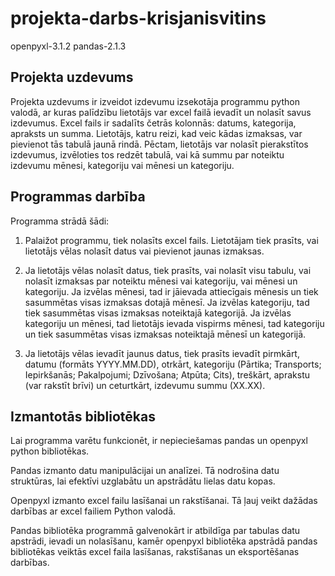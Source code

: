 # projekta-darbs-krisjanisvitins
openpyxl-3.1.2
pandas-2.1.3

## Projekta uzdevums
Projekta uzdevums ir izveidot izdevumu izsekotāja programmu python valodā, ar kuras palīdzību lietotājs var excel failā ievadīt un nolasīt savus izdevumus.
Excel fails ir sadalīts četrās kolonnās: datums, kategorija, apraksts un summa. Lietotājs, katru reizi, kad veic kādas izmaksas,
var pievienot tās tabulā jaunā rindā. Pēctam, lietotājs var nolasīt pierakstītos izdevumus, izvēloties tos redzēt tabulā, vai kā summu par noteiktu izdevumu mēnesi, kategoriju vai mēnesi un kategoriju.

## Programmas darbība
Programma strādā šādi:

1. Palaižot programmu, tiek nolasīts excel fails. Lietotājam tiek prasīts, vai lietotājs vēlas nolasīt datus vai pievienot jaunas izmaksas.

2. Ja lietotājs vēlas nolasīt datus, tiek prasīts, vai nolasīt visu tabulu, vai nolasīt izmaksas par noteiktu mēnesi vai kategoriju, vai mēnesi un kategoriju. Ja izvēlas mēnesi, tad ir jāievada attiecīgais mēnesis un tiek sasummētas visas izmaksas dotajā mēnesī. Ja izvēlas kategoriju, tad tiek sasummētas visas izmaksas noteiktajā kategorijā. Ja izvēlas kategoriju un mēnesi, tad lietotājs ievada vispirms mēnesi, tad kategoriju un tiek sasummētas visas izmaksas noteiktajā mēnesī un kategorijā.

3. Ja lietotājs vēlas ievadīt jaunus datus, tiek prasīts ievadīt pirmkārt, datumu (formāts YYYY.MM.DD), otrkārt, kategoriju (Pārtika; Transports; Iepirkšanās; Pakalpojumi; Dzīvošana; Atpūta; Cits), treškārt, aprakstu (var rakstīt brīvi) un ceturtkārt, izdevumu summu (XX.XX).

## Izmantotās bibliotēkas

Lai programma varētu funkcionēt, ir nepieciešamas pandas un openpyxl python bibliotēkas.

Pandas izmanto datu manipulācijai un analīzei. Tā nodrošina datu struktūras, lai efektīvi uzglabātu un apstrādātu lielas datu kopas.

Openpyxl izmanto excel failu lasīšanai un rakstīšanai. Tā ļauj veikt dažādas darbības ar excel failiem Python valodā.

Pandas bibliotēka programmā galvenokārt ir atbildīga par tabulas datu apstrādi, ievadi un nolasīšanu, kamēr openpyxl bibliotēka apstrādā pandas bibliotēkas veiktās excel faila lasīšanas, rakstīšanas un eksportēšanas darbības.
